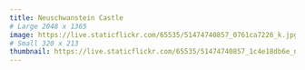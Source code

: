 ```yaml
---
title: Neuschwanstein Castle
# Large 2048 x 1365
image: https://live.staticflickr.com/65535/51474740857_0761ca7226_k.jpg
# Small 320 x 213
thumbnail: https://live.staticflickr.com/65535/51474740857_1c4e18db6e_n.jpg 
--- 
```

